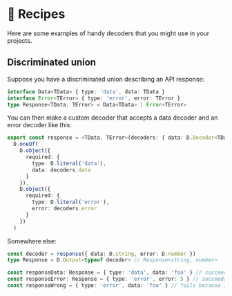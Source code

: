 # 🍲 Recipes

Here are some examples of handy decoders that you might use in your projects.

## Discriminated union

Suppose you have a discriminated union describing an API response:

```ts
interface Data<TData> { type: 'data', data: TData }
interface Error<TError> { type: 'error', error: TError }
type Response<TData, TError> = Data<TData> | Error<TError>
```

You can then make a custom decoder that accepts a data decoder and an error decoder like this:

```ts
export const response = <TData, TError>(decoders: { data: D.Decoder<TData>, error: D.Decoder<TError> }): D.Decoder<Response<TData, TError>> =>
  D.oneOf(
    D.object({
      required: {
        type: D.literal('data'),
        data: decoders.data
      }
    }),
    D.object({
      required: {
        type: D.literal('error'),
        error: decoders.error
      }
    })
  )
```

Somewhere else:

```ts
const decoder = response({ data: D.string, error: D.number })
type Response = D.Output<typeof decoder> // Response<string, number>

const responseData: Response = { type: 'data', data: 'foo' } // succeeds
const responseError: Response = { type: 'error', error: 5 } // succeeds
const responseWrong = { type: 'error', data: 'foo' } // fails because it is of type error but has a data field
```
